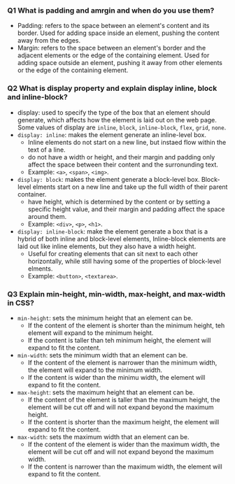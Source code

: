 ### Q1 What is padding and amrgin and when do you use them?
- Padding: refers to the space between an element's content and its border. Used for adding space inside an element, pushing the content away from the edges.
- Margin: refers to the space between an element's border and the adjacent elements or the edge of the containing element. Used for adding space outside an element, pushing it away from other elements or the edge of the containing element.

### Q2 What is display property and explain display inline, block and inline-block?
- display: used to specify the type of the box that an element should generate, which affects how the element is laid out on the web page. Some values of display are `inline`, `block`, `inline-block`, `flex`, `grid`, `none`.
- `display: inline`: makes the element generate an inline-level box. 
    - Inline elements do not start on a new line, but instaed flow within the text of a line.
    - do not have a width or height, and their margin and padding only affect the space between their content and the surronunding text. 
    - Example: `<a>`, `<span>`, `<img>`.
- `display: block`: makes the element generate a block-level box. Block-level elments start on a new line and take up the full width of their parent container.
    - have height, which is determined by the content or by setting a specific height value, and their margin and padding affect the space around them.
    - Example: `<div>`, `<p>`, `<h1>`.
- `display: inline-block`: make the element generate a box that is a hybrid of both inline and block-level elements, Inline-block elements are laid out like inline elements, but they also have a width height.
    - Useful for creating elements that can sit next to each other horizontally, while still having some of the properties of block-level elments.
    - Example: `<button>`, `<textarea>`.

### Q3 Explain min-height, min-width, max-height, and max-width in CSS?
- `min-height`: sets the minimum height that an element can be. 
    - If the content of the element is shorter than the minimum height, teh element will expand to the minimum height. 
    - If the content is taller than teh minimum height, the element will expand to fit the content.
- `min-width`: sets the minimum width that an element can be.
    - If the content of the element is narrower than the minimum width, the element will expand to the minimum width.
    - If the content is wider than the minimu width, the element will expand to fit the content.
- `max-height`: sets the maximum height that an element can be.
    -  If the content of the element is taller than the maximum height, the element will be cut off and will not expand beyond the maximum height.
    -  If the content is shorter than the maximum height, the element will expand to fit the content.
- `max-width`: sets the maximum width that an element can be.
    - If the content of the element is wider than the maximum width, the element will be cut off and will not expand beyond the maximum width.
    -  If the content is narrower than the maximum width, the element will expand to fit the content.